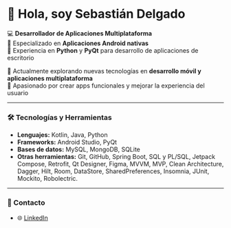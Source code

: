 # 👋 Hola, soy Sebastián Delgado

💻 **Desarrollador de Aplicaciones Multiplataforma**  
📱 Especializado en **Aplicaciones Android nativas**  
🐍 Experiencia en **Python** y **PyQt** para desarrollo de aplicaciones de escritorio  

🌱 Actualmente explorando nuevas tecnologías en **desarrollo móvil y aplicaciones multiplataforma**  
🚀 Apasionado por crear apps funcionales y mejorar la experiencia del usuario  

---

### 🛠 Tecnologías y Herramientas
- **Lenguajes:** Kotlin, Java, Python  
- **Frameworks:** Android Studio, PyQt
- **Bases de datos:** MySQL, MongoDB, SQLite
- **Otras herramientas:** Git, GitHub, Spring Boot, SQL y PL/SQL, Jetpack Compose, Retrofit, Qt Designer, Figma, MVVM, MVP, Clean Architecture, Dagger, Hilt, Room, DataStore, SharedPreferences, Insomnia, JUnit, Mockito, Robolectric.

---

### 🔗 Contacto
- 🌐 [LinkedIn](https://www.linkedin.com/in/sebastian-delgado-álvarez-b151a2157)  



